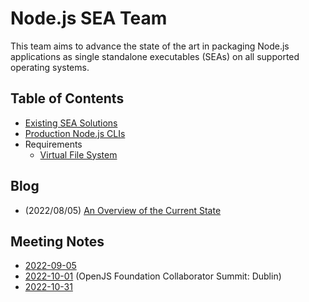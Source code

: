 Node.js SEA Team
================

This team aims to advance the state of the art in packaging Node.js
applications as single standalone executables (SEAs) on all supported operating
systems.

Table of Contents
-----------------

- [Existing SEA Solutions](./docs/existing-solutions.md)
- [Production Node.js CLIs](./docs/production-nodejs-clis.md)
- Requirements
  - [Virtual File System](./docs/virtual-file-system-requirements.md)

Blog
----

- (2022/08/05) [An Overview of the Current State](./blog/2022-08-05-an-overview-of-the-current-state.md)

Meeting Notes
-------------

- [2022-09-05](./meetings/2022-09-05.md)
- [2022-10-01](./meetings/2022-10-01.md) (OpenJS Foundation Collaborator Summit: Dublin)
- [2022-10-31](./meetings/2022-10-31.md)
